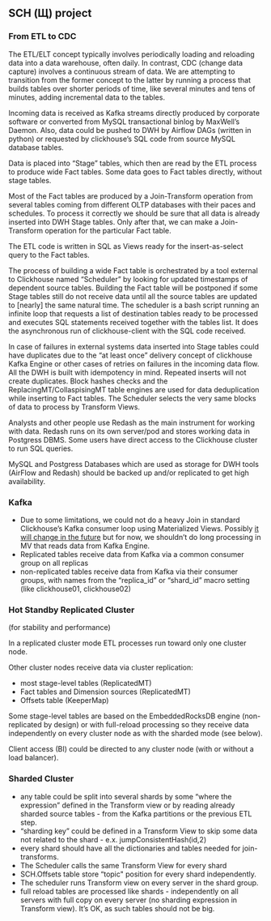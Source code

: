 ## SCH (Щ) project
### From ETL to CDC

The ETL/ELT concept typically involves periodically loading and reloading data into a data warehouse, often daily. In contrast, CDC (change data capture) involves a continuous stream of data. We are attempting to transition from the former concept to the latter by running a process that builds tables over shorter periods of time, like several minutes and tens of minutes, adding incremental data to the tables.

Incoming data is received as Kafka streams directly produced by corporate software or converted from MySQL transactional binlog by MaxWell’s Daemon. Also, data could be pushed to DWH by Airflow DAGs (written in python) or requested by clickhouse’s SQL code from source MySQL database tables. 

Data is placed into “Stage” tables, which then are read by the ETL process to produce wide Fact tables. Some data goes to Fact tables directly, without stage tables.

Most of the Fact tables are produced by a Join-Transform operation from several tables coming from different OLTP databases with their paces and schedules. To process it correctly we should be sure that all data is already inserted into DWH Stage tables. Only after that, we can make a Join-Transform operation for the particular Fact table.

The ETL code is written in SQL as Views ready for the insert-as-select query to the Fact tables.

The process of building a wide Fact table is orchestrated by a tool external to Clickhouse named “Scheduler” by looking for updated timestamps of dependent source tables.  Building the Fact table will be postponed if some Stage tables still do not receive data until all the source tables are updated to [nearly] the same natural time.  The scheduler is a bash script running an infinite loop that requests a list of destination tables ready to be processed and executes SQL statements received together with the tables list.  It does the asynchronous run of clickhouse-client with the SQL code received. 

In case of failures in external systems data inserted into Stage tables could have duplicates due to the “at least once” delivery concept of clickhouse Kafka Engine or other cases of retries on failures in the incoming data flow. All the DWH is built with idempotency in mind.  Repeated inserts will not create duplicates. Block hashes checks and the ReplacingMT/CollaspisingMT table engines are used for data deduplication while inserting to Fact tables. The Scheduler selects the very same blocks of data to process by Transform Views.

Analysts and other people use Redash as the main instrument for working with data.  Redash runs on its own server/pod and stores working data in Postgress DBMS.   Some users have direct access to the Clickhouse cluster to run SQL queries.

MySQL and Postgress Databases which are used as storage for DWH tools (AirFlow and Redash) should be backed up and/or replicated to get high availability.

### Kafka

- Due to some limitations, we could not do a heavy Join in standard Clickhouse’s Kafka consumer loop using Materialized Views. Possibly [it will change in the future](https://github.com/ClickHouse/ClickHouse/pull/42777) but for now, we shouldn’t do long processing in MV that reads data from Kafka Engine.
- Replicated tables receive data from Kafka via a common consumer group on all replicas
- non-replicated tables receive data from Kafka via their consumer groups, with names from the “replica_id” or “shard_id” macro setting (like clickhouse01, clickhouse02)

### Hot Standby Replicated Cluster

(for stability and performance)

In a replicated cluster mode ETL processes run toward only one cluster node.

Other cluster nodes receive data via cluster replication: 

- most stage-level tables (ReplicatedMT)
- Fact tables and Dimension sources (ReplicatedMT)
- Offsets table (KeeperMap)

Some stage-level tables are based on the EmbeddedRocksDB engine (non-replicated by design) or with full-reload processing so they receive data independently on every cluster node as with the sharded mode (see below).

Client access (BI) could be directed to any cluster node (with or without a load balancer).

### Sharded Cluster

- any table could be split into several shards by some “where the expression” defined in the Transform view or by reading already sharded source tables - from the Kafka partitions or the previous ETL step.
- “sharding key”  could be defined in a Transform View to skip some data not related to the shard - e.x. jumpConsistentHash(id,2)
- every shard should have all the dictionaries and tables needed for join-transforms.
- The Scheduler calls the same Transform View for every shard
- SCH.Offsets table store “topic" position for every shard independently.
- The scheduler runs Transform view on every server in the shard group.
- full reload tables are processed like shards - independently on all servers with full copy on every server (no sharding expression in Transform view). It’s OK, as such tables should not be big.